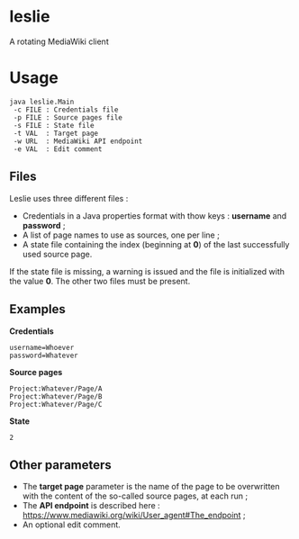 leslie
======

A rotating MediaWiki client

Usage
=====

```
java leslie.Main
 -c FILE : Credentials file
 -p FILE : Source pages file
 -s FILE : State file
 -t VAL  : Target page
 -w URL  : MediaWiki API endpoint
 -e VAL  : Edit comment
```

Files
-----

Leslie uses three different files :

+ Credentials in a Java properties format with thow keys : **username** and **password** ;
+ A list of page names to use as sources, one per line ;
+ A state file containing the index (beginning at **0**) of the last successfully used source page.

If the state file is missing, a warning is issued and the file is initialized with the value **0**. The other two files must be present.

Examples
--------

**Credentials**
```
username=Whoever
password=Whatever
```

**Source pages**
```
Project:Whatever/Page/A
Project:Whatever/Page/B
Project:Whatever/Page/C
```

**State**
```
2
```

Other parameters
----------------

+ The **target page** parameter is the name of the page to be overwritten with the content of the so-called source pages, at each run ;
+ The **API endpoint** is described here : https://www.mediawiki.org/wiki/User_agent#The_endpoint ;
+ An optional edit comment.
